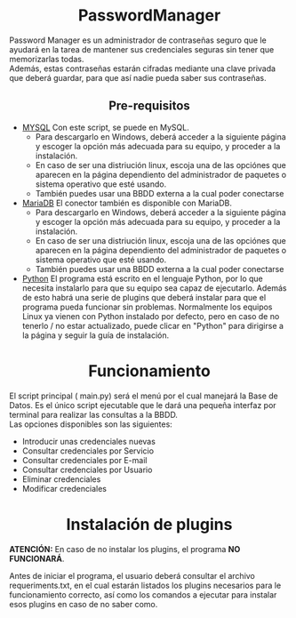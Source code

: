 # <center> PasswordManager </center>
   Password Manager es un administrador de contraseñas seguro que le ayudará en la tarea de mantener sus credenciales seguras sin tener que memorizarlas todas.  
   Además, estas contraseñas estarán cifradas mediante una clave privada que deberá guardar, para que así nadie pueda saber sus contraseñas.

  ## <center> Pre-requisitos </center>
   - [MYSQL] Con este script, se puede  en MySQL.
      * Para descargarlo en Windows, deberá acceder a la siguiente página y escoger la opción más adecuada para su equipo, y proceder a la instalación.
      * En caso de ser una distriución linux, escoja una de las opciónes que aparecen en la página dependiento del administrador de paquetes o sistema operativo que esté usando. 
      * También puedes usar una BBDD externa a la cual poder conectarse
   - [MariaDB] El conector también es disponible con MariaDB.
      * Para descargarlo en Windows, deberá acceder a la siguiente página y escoger la opción más adecuada para su equipo, y proceder a la instalación.
      * En caso de ser una distriución linux, escoja una de las opciónes que aparecen en la página dependiento del administrador de paquetes o sistema operativo que esté usando. 
      * También puedes usar una BBDD externa a la cual poder conectarse
   - [Python] El programa está escrito en el lenguaje Python, por lo que necesita instalarlo para que su equipo sea capaz de ejecutarlo. Además de esto habrá una serie de plugins que deberá instalar para que el programa pueda funcionar sin problemas. Normalmente los equipos Linux ya vienen con Python instalado por defecto, pero en caso de no tenerlo / no estar actualizado, puede clicar en "Python" para dirigirse a la página y seguir la guía de instalación.
# <center> Funcionamiento </center>
   El script principal ( main.py) será el menú por el cual manejará la Base de Datos. Es el único script ejecutable que le dará una pequeña interfaz por terminal para realizar las consultas a la BBDD.  
   Las opciones disponibles son las siguientes:
   - Introducir unas credenciales nuevas
   - Consultar credenciales por Servicio
   - Consultar credenciales por E-mail
   - Consultar credenciales por Usuario
   - Eliminar credenciales
   - Modificar credenciales
   
# <center> Instalación de plugins </center>
   **ATENCIÓN:**
   En caso de no instalar los plugins, el programa **NO FUNCIONARÁ**.  

   Antes de iniciar el programa, el usuario deberá consultar el archivo requeriments.txt, en el cual estarán listados los plugins necesarios para le funcionamiento correcto, así como los comandos a ejecutar para instalar esos plugins en caso de no saber como.

[MYSQL]: <https://dev.mysql.com/downloads/mysql/>
[Python]: <https://www.python.org/downloads/>
[MariaDB]: <https://www.mariadbtutorial.com/getting-started/install-mariadb/>